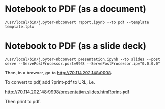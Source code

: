 # Notebook to PDF (as a document)

`/usr/local/bin/jupyter-nbconvert report.ipynb --to pdf --template template.tplx`

# Notebook to PDF (as a slide deck)

`/usr/local/bin/jupyter-nbconvert presentation.ipynb --to slides --post serve --ServePostProcessor.port=9998 --ServePostProcessor.ip="0.0.0.0"`

Then, in a browser, go to http://70.114.202.148:9998.

To convert to pdf, add ?print-pdf to URL, i.e.

http://70.114.202.148:9998/presentation.slides.html?print-pdf

Then print to pdf.

